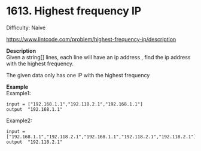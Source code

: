 # 1613. Highest frequency IP

Difficulty: Naive

https://www.lintcode.com/problem/highest-frequency-ip/description

**Description**  
Given a string[] lines, each line will have an ip address , find the ip address with the highest frequency.

The given data only has one IP with the highest frequency

**Example**  
Example1:
```
input = ["192.168.1.1","192.118.2.1","192.168.1.1"]
output  "192.168.1.1"
```
Example2:
```
input = ["192.168.1.1","192.118.2.1","192.168.1.1","192.118.2.1","192.118.2.1"]
output  "192.118.2.1"
```
